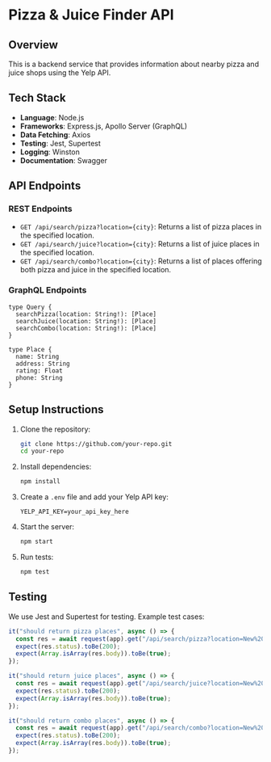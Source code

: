 # Pizza & Juice Finder API

## Overview

This is a backend service that provides information about nearby pizza and juice shops using the Yelp API.

## Tech Stack

- **Language**: Node.js
- **Frameworks**: Express.js, Apollo Server (GraphQL)
- **Data Fetching**: Axios
- **Testing**: Jest, Supertest
- **Logging**: Winston
- **Documentation**: Swagger

## API Endpoints

### REST Endpoints

- `GET /api/search/pizza?location={city}`: Returns a list of pizza places in the specified location.
- `GET /api/search/juice?location={city}`: Returns a list of juice places in the specified location.
- `GET /api/search/combo?location={city}`: Returns a list of places offering both pizza and juice in the specified location.

### GraphQL Endpoints

```
type Query {
  searchPizza(location: String!): [Place]
  searchJuice(location: String!): [Place]
  searchCombo(location: String!): [Place]
}

type Place {
  name: String
  address: String
  rating: Float
  phone: String
}
```

## Setup Instructions

1. Clone the repository:

   ```bash
   git clone https://github.com/your-repo.git
   cd your-repo
   ```

2. Install dependencies:

   ```bash
   npm install
   ```

3. Create a `.env` file and add your Yelp API key:

   ```env
   YELP_API_KEY=your_api_key_here
   ```

4. Start the server:

   ```bash
   npm start
   ```

5. Run tests:

   ```bash
   npm test
   ```

## Testing

We use Jest and Supertest for testing. Example test cases:

```javascript
it("should return pizza places", async () => {
  const res = await request(app).get("/api/search/pizza?location=New%20York");
  expect(res.status).toBe(200);
  expect(Array.isArray(res.body)).toBe(true);
});

it("should return juice places", async () => {
  const res = await request(app).get("/api/search/juice?location=New%20York");
  expect(res.status).toBe(200);
  expect(Array.isArray(res.body)).toBe(true);
});

it("should return combo places", async () => {
  const res = await request(app).get("/api/search/combo?location=New%20York");
  expect(res.status).toBe(200);
  expect(Array.isArray(res.body)).toBe(true);
});
```

